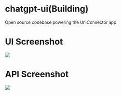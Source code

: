 # chatgpt-ui(Building)
Open source codebase powering the UniConnector app.

# UI Screenshot
![](https://github.com/uniconnector/chatgpt-ui/blob/main/screenshot.png)

# API Screenshot
![](https://github.com/uniconnector/chatgpt-ui/blob/main/api%20screenshot.png)
